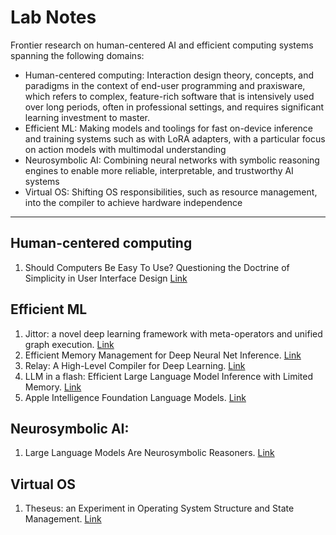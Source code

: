 # Lab Notes

Frontier research on human-centered AI and efficient computing systems spanning the following domains:

- Human-centered computing: Interaction design theory, concepts, and paradigms in the context of end-user programming and praxisware, which refers to complex, feature-rich software that is intensively used over long periods, often in professional settings, and requires significant learning investment to master.
- Efficient ML: Making models and toolings for fast on-device inference and training systems such as with LoRA adapters, with a particular focus on action models with multimodal understanding
- Neurosymbolic AI: Combining neural networks with symbolic reasoning engines to enable more reliable, interpretable, and trustworthy AI systems
- Virtual OS: Shifting OS responsibilities, such as resource management, into the compiler to achieve hardware independence

----

## Human-centered computing

1. Should Computers Be Easy To Use? Questioning the Doctrine of Simplicity in User Interface Design [Link](https://arxiv.org/abs/2306.01643)

## Efficient ML

1. Jittor: a novel deep learning framework with meta-operators and unified graph execution. [Link](https://www.semanticscholar.org/paper/Jittor%3A-a-novel-deep-learning-framework-with-and-Hu-Liang/7b760f0468a520bc25a813b3f29664a92beb200a)
2. Efficient Memory Management for Deep Neural Net Inference. [Link](https://arxiv.org/abs/2001.03288)
3. Relay: A High-Level Compiler for Deep Learning. [Link](https://arxiv.org/abs/1904.08368)
4. LLM in a flash: Efficient Large Language Model Inference with Limited Memory. [Link](https://arxiv.org/abs/2312.11514)
5. Apple Intelligence Foundation Language Models. [Link](https://machinelearning.apple.com/research/apple-intelligence-foundation-language-models)


## Neurosymbolic AI:

1. Large Language Models Are Neurosymbolic Reasoners. [Link](https://arxiv.org/abs/2401.09334)


## Virtual OS

1. Theseus: an Experiment in Operating System Structure and State Management. [Link](https://www.usenix.org/conference/osdi20/presentation/boos)
